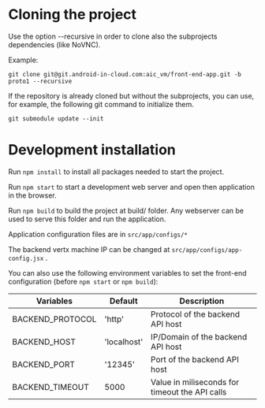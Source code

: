 
Cloning the project
===================

Use the option --recursive in order to clone also the subprojects
dependencies (like NoVNC).

Example:

```
git clone git@git.android-in-cloud.com:aic_vm/front-end-app.git -b proto1 --recursive
```

If the repository is already cloned but without the subprojects, you
can use, for example, the following git command to initialize them.

```
git submodule update --init
```

Development installation
========================

Run ```npm install``` to install all packages needed to start the
project.


Run ```npm start``` to start a development web server and open then
application in the browser.


Run ```npm build``` to build the project at build/ folder. Any
webserver can be used to serve this folder and run the application.


Application configuration files are in ```src/app/configs/*```

The backend vertx machine IP can be changed at ```src/app/configs/app-config.jsx``` .

You can also use the following environment variables to set the
front-end configuration (before ```npm start``` or ```npm build```):

Variables         | Default       | Description
------------------|---------------|-----------------------------------
BACKEND_PROTOCOL  | 'http'        | Protocol of the backend API host
BACKEND_HOST      | 'localhost'   | IP/Domain of the backend API host
BACKEND_PORT      | '12345'       | Port of the backend API host
BACKEND_TIMEOUT   | 5000          | Value in miliseconds for timeout the API calls